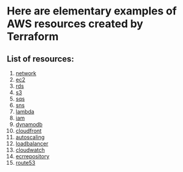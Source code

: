 Here are elementary examples of AWS resources created by Terraform
====

## List of resources:

1. [network](network.tf) 
2. [ec2](ec2.tf)
3. [rds](rds.tf)
4. [s3](s3.tf)
5. [sqs](sqs.tf)
6. [sns](sns.tf)
7. [lambda](lambda.tf)
8. [iam](iam.tf)
9. [dynamodb](dynamodb.tf)
10. [cloudfront](cloudfront.tf)
11. [autoscaling](autoscaling.tf)
12. [loadbalancer](loadbalancer.tf)
13. [cloudwatch](cloudwatch.tf)
14. [ecrrepository](ecrrepository.tf)
15. [route53](route53.tf)

